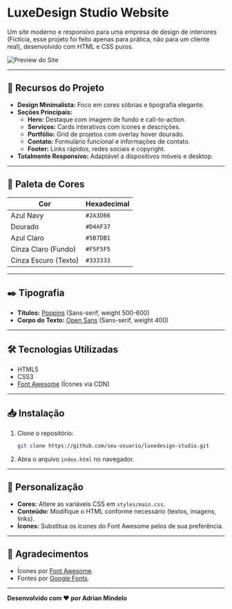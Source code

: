 # LuxeDesign Studio Website

Um site moderno e responsivo para uma empresa de design de interiores (Fictícia, esse projeto foi feito apenas para prática, não para um cliente real), desenvolvido com HTML e CSS puros.  

![Preview do Site](./src/design/LuxeDesign.gif)

---

## 🚀 **Recursos do Projeto**  
- **Design Minimalista:** Foco em cores sóbrias e tipografia elegante.  
- **Seções Principais:**  
  - **Hero:** Destaque com imagem de fundo e call-to-action.  
  - **Serviços:** Cards interativos com ícones e descrições.  
  - **Portfólio:** Grid de projetos com overlay hover dourado.  
  - **Contato:** Formulário funcional e informações de contato.  
  - **Footer:** Links rápidos, redes sociais e copyright.  
- **Totalmente Responsivo:** Adaptável a dispositivos móveis e desktop.  

---

## 🎨 **Paleta de Cores**  
| Cor               | Hexadecimal     |  
|--------------------|-----------------|  
| Azul Navy          | `#2A3D66`       |  
| Dourado            | `#D4AF37`       |  
| Azul Claro         | `#5B7DB1`       |  
| Cinza Claro (Fundo)| `#F5F5F5`       |  
| Cinza Escuro (Texto)| `#333333`      |  

---

## ✒️ **Tipografia**  
- **Títulos:** [Poppins](https://fonts.google.com/specimen/Poppins) (Sans-serif, weight 500-600)  
- **Corpo do Texto:** [Open Sans](https://fonts.google.com/specimen/Open+Sans) (Sans-serif, weight 400)  

---

## 🛠️ **Tecnologias Utilizadas**  
- HTML5  
- CSS3  
- [Font Awesome](https://fontawesome.com/) (Ícones via CDN)  

---

## 📥 **Instalação**  
1. Clone o repositório:  
   ```bash  
   git clone https://github.com/seu-usuario/luxedesign-studio.git  
   ```  
2. Abra o arquivo `index.html` no navegador.  



---

## 🔧 **Personalização**  
- **Cores:** Altere as variáveis CSS em `styles/main.css`.  
- **Conteúdo:** Modifique o HTML conforme necessário (textos, imagens, links).  
- **Ícones:** Substitua os ícones do Font Awesome pelos de sua preferência.  

---

## 🙌 **Agradecimentos**  
- Ícones por [Font Awesome](https://fontawesome.com/).  
- Fontes por [Google Fonts](https://fonts.google.com/).  

---

**Desenvolvido com ❤️ por Adrian Mindelo**  

